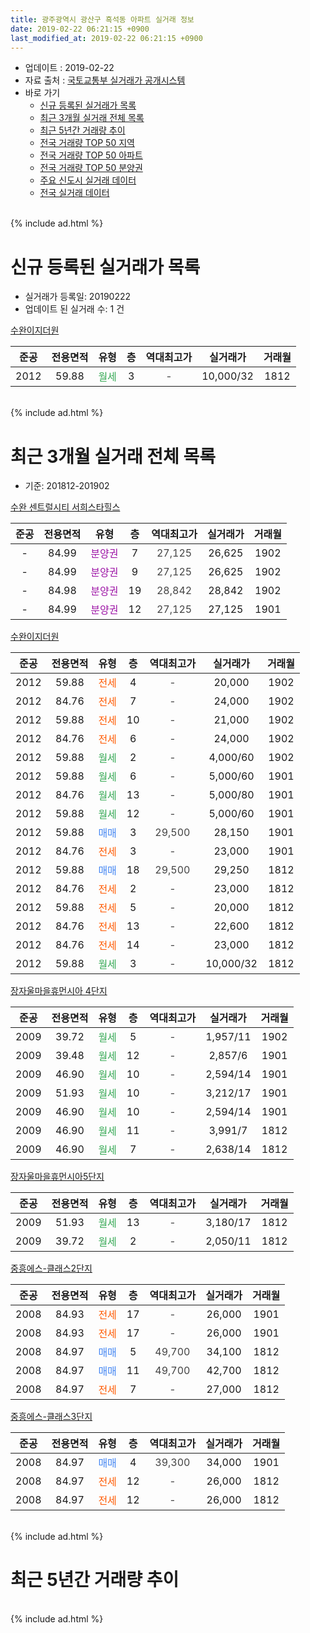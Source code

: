 ```yaml
---
title: 광주광역시 광산구 흑석동 아파트 실거래 정보
date: 2019-02-22 06:21:15 +0900
last_modified_at: 2019-02-22 06:21:15 +0900
---
```


* 업데이트 : 2019-02-22
* 자료 출처 : [국토교통부 실거래가 공개시스템](http://rt.molit.go.kr)
* 바로 가기
    * [신규 등록된 실거래가 목록](#신규-등록된-실거래가-목록)
    * [최근 3개월 실거래 전체 목록](#최근-3개월-실거래-전체-목록)
    * [최근 5년간 거래량 추이](#최근-5년간-거래량-추이)
    * [전국 거래량 TOP 50 지역](https://inasie.github.io/apt-trade-info/최근-3개월-전국에서-가장-거래가-많이-발생한-지역)
    * [전국 거래량 TOP 50 아파트](https://inasie.github.io/apt-trade-info/최근-3개월-전국에서-가장-거래가-많이-발생한-아파트)
    * [전국 거래량 TOP 50 분양권](https://inasie.github.io/apt-trade-info/최근-3개월-전국에서-가장-거래가-많이-발생한-분양권)
    * [주요 신도시 실거래 데이터](https://inasie.github.io/apt-trade-info/주요-신도시)
    * [전국 실거래 데이터](https://inasie.github.io/apt-trade-info/전국)
<br>
{% include ad.html %}
<br>

# 신규 등록된 실거래가 목록
* 실거래가 등록일: 20190222
* 업데이트 된 실거래 수: 1 건


[수완이지더원](https://search.naver.com/search.naver?query=%EA%B4%91%EC%A3%BC%EA%B4%91%EC%97%AD%EC%8B%9C+%EA%B4%91%EC%82%B0%EA%B5%AC+%ED%9D%91%EC%84%9D%EB%8F%99+%EC%88%98%EC%99%84%EC%9D%B4%EC%A7%80%EB%8D%94%EC%9B%90)

|준공|전용면적|유형|층|역대최고가|실거래가|거래월|
|:---:|:---:|:---:|:---:|:---:|:---:|:---:|
|2012|59.88|<span style="color:#34a853">월세</span>|3|<span style="color:#444444">-</span>|10,000/32|1812|


<br>
{% include ad.html %}
<br>

# 최근 3개월 실거래 전체 목록
* 기준: 201812-201902


[수완 센트럴시티 서희스타힐스](https://search.naver.com/search.naver?query=%EA%B4%91%EC%A3%BC%EA%B4%91%EC%97%AD%EC%8B%9C+%EA%B4%91%EC%82%B0%EA%B5%AC+%ED%9D%91%EC%84%9D%EB%8F%99+%EC%88%98%EC%99%84+%EC%84%BC%ED%8A%B8%EB%9F%B4%EC%8B%9C%ED%8B%B0+%EC%84%9C%ED%9D%AC%EC%8A%A4%ED%83%80%ED%9E%90%EC%8A%A4)

|준공|전용면적|유형|층|역대최고가|실거래가|거래월|
|:---:|:---:|:---:|:---:|:---:|:---:|:---:|
|-|84.99|<span style="color:#9C11A5">분양권</span>|7|<span style="color:#444444">27,125</span>|26,625|1902|
|-|84.99|<span style="color:#9C11A5">분양권</span>|9|<span style="color:#444444">27,125</span>|26,625|1902|
|-|84.98|<span style="color:#9C11A5">분양권</span>|19|<span style="color:#444444">28,842</span>|28,842|1902|
|-|84.99|<span style="color:#9C11A5">분양권</span>|12|<span style="color:#444444">27,125</span>|27,125|1901|

[수완이지더원](https://search.naver.com/search.naver?query=%EA%B4%91%EC%A3%BC%EA%B4%91%EC%97%AD%EC%8B%9C+%EA%B4%91%EC%82%B0%EA%B5%AC+%ED%9D%91%EC%84%9D%EB%8F%99+%EC%88%98%EC%99%84%EC%9D%B4%EC%A7%80%EB%8D%94%EC%9B%90)

|준공|전용면적|유형|층|역대최고가|실거래가|거래월|
|:---:|:---:|:---:|:---:|:---:|:---:|:---:|
|2012|59.88|<span style="color:#ff5a00">전세</span>|4|<span style="color:#444444">-</span>|20,000|1902|
|2012|84.76|<span style="color:#ff5a00">전세</span>|7|<span style="color:#444444">-</span>|24,000|1902|
|2012|59.88|<span style="color:#ff5a00">전세</span>|10|<span style="color:#444444">-</span>|21,000|1902|
|2012|84.76|<span style="color:#ff5a00">전세</span>|6|<span style="color:#444444">-</span>|24,000|1902|
|2012|59.88|<span style="color:#34a853">월세</span>|2|<span style="color:#444444">-</span>|4,000/60|1902|
|2012|59.88|<span style="color:#34a853">월세</span>|6|<span style="color:#444444">-</span>|5,000/60|1901|
|2012|84.76|<span style="color:#34a853">월세</span>|13|<span style="color:#444444">-</span>|5,000/80|1901|
|2012|59.88|<span style="color:#34a853">월세</span>|12|<span style="color:#444444">-</span>|5,000/60|1901|
|2012|59.88|<span style="color:#4285f3">매매</span>|3|<span style="color:#444444">29,500</span>|28,150|1901|
|2012|84.76|<span style="color:#ff5a00">전세</span>|3|<span style="color:#444444">-</span>|23,000|1901|
|2012|59.88|<span style="color:#4285f3">매매</span>|18|<span style="color:#444444">29,500</span>|29,250|1812|
|2012|84.76|<span style="color:#ff5a00">전세</span>|2|<span style="color:#444444">-</span>|23,000|1812|
|2012|59.88|<span style="color:#ff5a00">전세</span>|5|<span style="color:#444444">-</span>|20,000|1812|
|2012|84.76|<span style="color:#ff5a00">전세</span>|13|<span style="color:#444444">-</span>|22,600|1812|
|2012|84.76|<span style="color:#ff5a00">전세</span>|14|<span style="color:#444444">-</span>|23,000|1812|
|2012|59.88|<span style="color:#34a853">월세</span>|3|<span style="color:#444444">-</span>|10,000/32|1812|

[장자울마을휴먼시아 4단지](https://search.naver.com/search.naver?query=%EA%B4%91%EC%A3%BC%EA%B4%91%EC%97%AD%EC%8B%9C+%EA%B4%91%EC%82%B0%EA%B5%AC+%ED%9D%91%EC%84%9D%EB%8F%99+%EC%9E%A5%EC%9E%90%EC%9A%B8%EB%A7%88%EC%9D%84%ED%9C%B4%EB%A8%BC%EC%8B%9C%EC%95%84+4%EB%8B%A8%EC%A7%80)

|준공|전용면적|유형|층|역대최고가|실거래가|거래월|
|:---:|:---:|:---:|:---:|:---:|:---:|:---:|
|2009|39.72|<span style="color:#34a853">월세</span>|5|<span style="color:#444444">-</span>|1,957/11|1902|
|2009|39.48|<span style="color:#34a853">월세</span>|12|<span style="color:#444444">-</span>|2,857/6|1901|
|2009|46.90|<span style="color:#34a853">월세</span>|10|<span style="color:#444444">-</span>|2,594/14|1901|
|2009|51.93|<span style="color:#34a853">월세</span>|10|<span style="color:#444444">-</span>|3,212/17|1901|
|2009|46.90|<span style="color:#34a853">월세</span>|10|<span style="color:#444444">-</span>|2,594/14|1901|
|2009|46.90|<span style="color:#34a853">월세</span>|11|<span style="color:#444444">-</span>|3,991/7|1812|
|2009|46.90|<span style="color:#34a853">월세</span>|7|<span style="color:#444444">-</span>|2,638/14|1812|

[장자울마을휴먼시아5단지](https://search.naver.com/search.naver?query=%EA%B4%91%EC%A3%BC%EA%B4%91%EC%97%AD%EC%8B%9C+%EA%B4%91%EC%82%B0%EA%B5%AC+%ED%9D%91%EC%84%9D%EB%8F%99+%EC%9E%A5%EC%9E%90%EC%9A%B8%EB%A7%88%EC%9D%84%ED%9C%B4%EB%A8%BC%EC%8B%9C%EC%95%845%EB%8B%A8%EC%A7%80)

|준공|전용면적|유형|층|역대최고가|실거래가|거래월|
|:---:|:---:|:---:|:---:|:---:|:---:|:---:|
|2009|51.93|<span style="color:#34a853">월세</span>|13|<span style="color:#444444">-</span>|3,180/17|1812|
|2009|39.72|<span style="color:#34a853">월세</span>|2|<span style="color:#444444">-</span>|2,050/11|1812|

[중흥에스-클래스2단지](https://search.naver.com/search.naver?query=%EA%B4%91%EC%A3%BC%EA%B4%91%EC%97%AD%EC%8B%9C+%EA%B4%91%EC%82%B0%EA%B5%AC+%ED%9D%91%EC%84%9D%EB%8F%99+%EC%A4%91%ED%9D%A5%EC%97%90%EC%8A%A4-%ED%81%B4%EB%9E%98%EC%8A%A42%EB%8B%A8%EC%A7%80)

|준공|전용면적|유형|층|역대최고가|실거래가|거래월|
|:---:|:---:|:---:|:---:|:---:|:---:|:---:|
|2008|84.93|<span style="color:#ff5a00">전세</span>|17|<span style="color:#444444">-</span>|26,000|1901|
|2008|84.93|<span style="color:#ff5a00">전세</span>|17|<span style="color:#444444">-</span>|26,000|1901|
|2008|84.97|<span style="color:#4285f3">매매</span>|5|<span style="color:#444444">49,700</span>|34,100|1812|
|2008|84.97|<span style="color:#4285f3">매매</span>|11|<span style="color:#444444">49,700</span>|42,700|1812|
|2008|84.97|<span style="color:#ff5a00">전세</span>|7|<span style="color:#444444">-</span>|27,000|1812|

[중흥에스-클래스3단지](https://search.naver.com/search.naver?query=%EA%B4%91%EC%A3%BC%EA%B4%91%EC%97%AD%EC%8B%9C+%EA%B4%91%EC%82%B0%EA%B5%AC+%ED%9D%91%EC%84%9D%EB%8F%99+%EC%A4%91%ED%9D%A5%EC%97%90%EC%8A%A4-%ED%81%B4%EB%9E%98%EC%8A%A43%EB%8B%A8%EC%A7%80)

|준공|전용면적|유형|층|역대최고가|실거래가|거래월|
|:---:|:---:|:---:|:---:|:---:|:---:|:---:|
|2008|84.97|<span style="color:#4285f3">매매</span>|4|<span style="color:#444444">39,300</span>|34,000|1901|
|2008|84.97|<span style="color:#ff5a00">전세</span>|12|<span style="color:#444444">-</span>|26,000|1812|
|2008|84.97|<span style="color:#ff5a00">전세</span>|12|<span style="color:#444444">-</span>|26,000|1812|


<br>
{% include ad.html %}
<br>

# 최근 5년간 거래량 추이


<div style="width:100%;">
    <canvas id="deal_progress" height="200"></canvas>
</div>

<script>
new Chart(document.getElementById("deal_progress"), {
    type: 'line',
    data: {
        labels: ['201402','201403','201404','201405','201406','201407','201408','201409','201410','201411','201412','201501','201502','201503','201504','201505','201506','201507','201508','201509','201510','201511','201512','201601','201602','201603','201604','201605','201606','201607','201608','201609','201610','201611','201612','201701','201702','201703','201704','201705','201706','201707','201708','201709','201710','201711','201712','201801','201802','201803','201804','201805','201806','201807','201808','201809','201810','201811','201812','201901','201902'],
        datasets: [{
            label: '매매',
            pointRadius: 1,
            data: [7, 9, 7, 8, 9, 20, 22, 27, 14, 11, 5, 6, 11, 8, 6, 7, 5, 3, 4, 8, 9, 11, 7, 5, 5, 14, 3, 9, 4, 10, 3, 5, 20, 11, 4, 7, 8, 7, 4, 6, 10, 3, 8, 7, 5, 10, 4, 9, 8, 9, 7, 9, 5, 11, 13, 11, 10, 4, 3, 3, 3],
            borderColor: "rgba(255, 201, 14, 1)",
            backgroundColor: "rgba(255, 201, 14, 0.5)",
            fill: false,
            lineTension: 0
        },{
            label: '전월세',
            pointRadius: 1,
            data: [18, 9, 5, 7, 12, 11, 19, 14, 22, 11, 4, 9, 3, 7, 9, 5, 16, 9, 64, 18, 13, 11, 11, 12, 15, 11, 11, 6, 12, 12, 12, 10, 24, 7, 8, 8, 6, 6, 7, 3, 5, 6, 56, 17, 12, 13, 10, 5, 6, 10, 11, 15, 5, 9, 9, 10, 11, 8, 12, 10, 6],
            borderColor: "rgba(0, 141, 185, 1)",
            backgroundColor: "rgba(0, 141, 185, 0.5)",
            fill: false,
            lineTension: 0
        }
        ]
    },
    options: {
        responsive: true,
        title: {
            display: false
        },
        tooltips: {
            mode: 'index',
            intersect: false
        },
        hover: {
            mode: 'nearest',
            intersect: true
        },
        scales: {
            xAxes: [{
                display: true,
                scaleLabel: {
                    display: true,
                    labelString: '년/월'
                }
            }],
            yAxes: [{
                display: true,
                ticks: {
                    suggestedMin: 0,
                },
                scaleLabel: {
                    display: true,
                    labelString: '실거래 수'
                }
            }]
        }
    }
});

</script>


<br>
{% include ad.html %}
<br>

